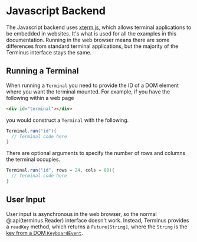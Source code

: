 # Javascript Backend

The Javascript backend uses [xterm.js], which allows terminal applications to be embedded in websites. It's what is used for all the examples in this documentation. Running in the web browser means there are some differences from standard terminal applications, but the majority of the Terminus interface stays the same.


## Running a Terminal

When running a `Terminal` you need to provide the ID of a DOM element where you want the terminal mounted. For example, if you have the following within a web page

```html
<div id="terminal"></div>
```

you would construct a `Terminal` with the following.

```scala
Terminal.run("id"){ 
  // Terminal code here
}
```

There are optional arguments to specify the number of rows and columns the terminal occupies.

```scala
Terminal.run("id", rows = 24, cols = 80){ 
  // Terminal code here
}
```


## User Input

User input is asynchronous in the web browser, so the normal @:api(terminus.Reader) interface doesn't work. Instead, Terminus provides a `readKey` method, which returns a `Future[String]`, where the `String` is the [key from a DOM `KeyboardEvent`](https://developer.mozilla.org/en-US/docs/Web/API/KeyboardEvent/key).

[xterm.js]: https://xtermjs.org
